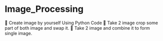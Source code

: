 # Image_Processing
📌 Create image by yourself Using Python Code  📌 Take 2 image crop some part of both image and swap it.  📌 Take 2 image and combine it to form single image.
